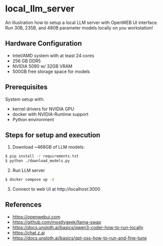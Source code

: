 # local_llm_server

An illustration how to setup a local LLM server with OpenWEB UI interface. Run 30B, 235B, and 480B parameter models locally on you workstation!

## Hardware Configuration 
* Intel/AMD system with at least 24 cores
* 256 GB DDR5
* NVIDIA 5090 w/ 32GB VRAM
* 500GB free storage space for models

## Prerequisites 

System setup with:
* kernel drivers for NVIDIA GPU
* docker with NVIDIA-Runtime support
* Python environment
 
## Steps for setup and execution

1. Download ~468GB of LLM models:
```bash
$ pip install -r requirements.txt
$ python ./download_models.py 
```

2. Run LLM server
```bash
$ docker compose up -d
```

3. Connect to web UI at http://localhost:3000

## References
* https://openwebui.com
* https://github.com/mostlygeek/llama-swap
* https://docs.unsloth.ai/basics/qwen3-coder-how-to-run-locally
* https://chat.z.ai
* https://docs.unsloth.ai/basics/gpt-oss-how-to-run-and-fine-tune
